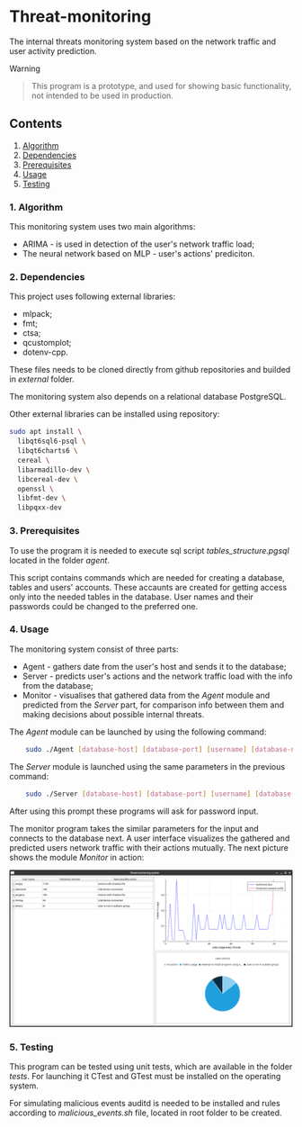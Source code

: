 # Threat-monitoring

The internal threats monitoring system based on the network traffic and user activity prediction.

> [!WARNING]

> This program is a prototype, and used for showing basic functionality, not intended to be used in production.

## Contents

1. [Algorithm](#1-algorithm)
2. [Dependencies](#2-dependencies)
3. [Prerequisites](#3-prerequisites)
4. [Usage](#4-usage)
5. [Testing](#5-testing)

### 1. Algorithm

This monitoring system uses two main algorithms:

- ARIMA - is used in detection of the user's network traffic load;
- The neural network based on MLP - user's actions' prediciton.

### 2. Dependencies

This project uses following external libraries:

- mlpack;
- fmt;
- ctsa;
- qcustomplot;
- dotenv-cpp.

These files needs to be cloned directly from github repositories and builded in *external* folder.

The monitoring system also depends on a relational database PostgreSQL.

Other external libraries can be installed using repository:

```sh
sudo apt install \
  libqt6sql6-psql \
  libqt6charts6 \
  cereal \
  libarmadillo-dev \
  libcereal-dev \
  openssl \
  libfmt-dev \
  libpqxx-dev
```

### 3. Prerequisites

To use the program it is needed to execute sql script *tables_structure.pgsql* located in the folder *agent*.

This script contains commands which are needed for creating a database, tables and users' accounts. These accaunts are created for getting access only into the needed tables in the database. User names and their passwords could be changed to the preferred one.

### 4. Usage

The monitoring system consist of three parts:

- Agent - gathers date from the user's host and sends it to the database;
- Server - predicts user's actions and the network traffic load with the info from the database;
- Monitor - visualises that gathered data from the *Agent* module and predicted from the *Server* part, for comparison info between them and making decisions about possible internal threats.

The *Agent* module can be launched by using the following command:

```sh
    sudo ./Agent [database-host] [database-port] [username] [database-name] [interface]
```

The *Server* module is launched using the same parameters in the previous command:

```sh
    sudo ./Server [database-host] [database-port] [username] [database-name] [interface]
```

After using this prompt these programs will ask for password input.

The monitor program takes the similar parameters for the input and connects to the database next.
A user interface visualizes the gathered and predicted users network traffic with their actions mutually. The next picture shows the module *Monitor* in action:

![image](preview.png)

### 5. Testing

This program can be tested using unit tests, which are available in the folder *tests*. For launching it CTest and GTest must be installed on the operating system.

For simulating malicious events auditd is needed to be installed and rules according to *malicious_events.sh* file, located in root folder to be created.
